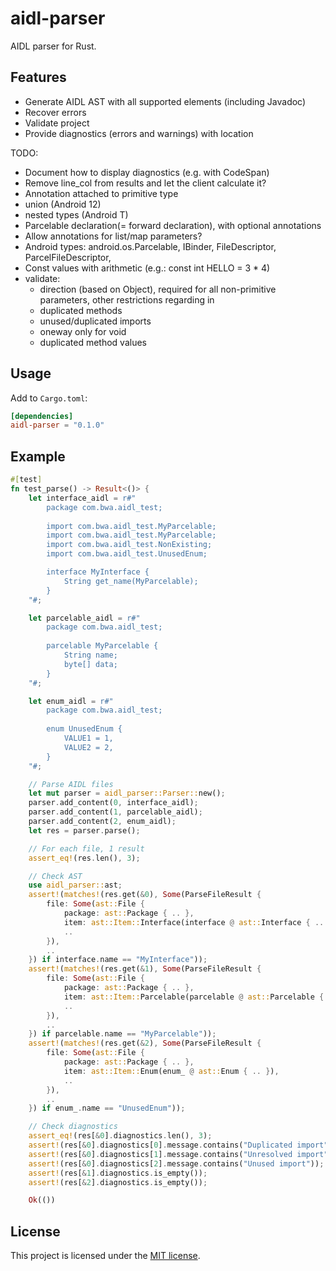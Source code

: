 # aidl-parser

AIDL parser for Rust.

## Features

- Generate AIDL AST with all supported elements (including Javadoc)
- Recover errors
- Validate project
- Provide diagnostics (errors and warnings) with location

TODO:
- Document how to display diagnostics (e.g. with CodeSpan)
- Remove line_col from results and let the client calculate it?
- Annotation attached to primitive type
- union (Android 12)
- nested types (Android T)
- Parcelable declaration(= forward declaration), with optional annotations
- Allow annotations for list/map parameters?
- Android types: android.os.Parcelable, IBinder, FileDescriptor, ParcelFileDescriptor, 
- Const values with arithmetic (e.g.: const int HELLO = 3 * 4)
- validate:
  - direction (based on Object), required for all non-primitive parameters, other restrictions regarding in
  - duplicated methods
  - unused/duplicated imports
  - oneway only for void
  - duplicated method values

## Usage

Add to `Cargo.toml`:

```toml
[dependencies]
aidl-parser = "0.1.0"
```

## Example

```rust
#[test]
fn test_parse() -> Result<()> {
    let interface_aidl = r#"
        package com.bwa.aidl_test;
    
        import com.bwa.aidl_test.MyParcelable;
        import com.bwa.aidl_test.MyParcelable;
        import com.bwa.aidl_test.NonExisting;
        import com.bwa.aidl_test.UnusedEnum;

        interface MyInterface {
            String get_name(MyParcelable);
        }
    "#;

    let parcelable_aidl = r#"
        package com.bwa.aidl_test;
    
        parcelable MyParcelable {
            String name;
            byte[] data;
        }
    "#;

    let enum_aidl = r#"
        package com.bwa.aidl_test;
    
        enum UnusedEnum {
            VALUE1 = 1,
            VALUE2 = 2,
        }
    "#;

    // Parse AIDL files
    let mut parser = aidl_parser::Parser::new();
    parser.add_content(0, interface_aidl);
    parser.add_content(1, parcelable_aidl);
    parser.add_content(2, enum_aidl);
    let res = parser.parse();

    // For each file, 1 result
    assert_eq!(res.len(), 3);

    // Check AST
    use aidl_parser::ast;
    assert!(matches!(res.get(&0), Some(ParseFileResult {
        file: Some(ast::File {
            package: ast::Package { .. },
            item: ast::Item::Interface(interface @ ast::Interface { .. }),
            ..
        }),
        ..
    }) if interface.name == "MyInterface"));
    assert!(matches!(res.get(&1), Some(ParseFileResult {
        file: Some(ast::File {
            package: ast::Package { .. },
            item: ast::Item::Parcelable(parcelable @ ast::Parcelable { .. }),
            ..
        }),
        ..
    }) if parcelable.name == "MyParcelable"));
    assert!(matches!(res.get(&2), Some(ParseFileResult {
        file: Some(ast::File {
            package: ast::Package { .. },
            item: ast::Item::Enum(enum_ @ ast::Enum { .. }),
            ..
        }),
        ..
    }) if enum_.name == "UnusedEnum"));

    // Check diagnostics
    assert_eq!(res[&0].diagnostics.len(), 3);
    assert!(res[&0].diagnostics[0].message.contains("Duplicated import"));
    assert!(res[&0].diagnostics[1].message.contains("Unresolved import"));
    assert!(res[&0].diagnostics[2].message.contains("Unused import"));
    assert!(res[&1].diagnostics.is_empty());
    assert!(res[&2].diagnostics.is_empty());

    Ok(())
```

## License

This project is licensed under the [MIT license](LICENSE).

